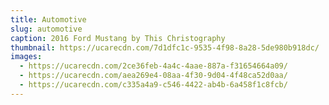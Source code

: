```yaml
---
title: Automotive
slug: automotive
caption: 2016 Ford Mustang by This Christography
thumbnail: https://ucarecdn.com/7d1dfc1c-9535-4f98-8a28-5de980b918dc/
images:
  - https://ucarecdn.com/2ce36feb-4a4c-4aae-887a-f31654664a09/
  - https://ucarecdn.com/aea269e4-08aa-4f30-9d04-4f48ca52d0aa/
  - https://ucarecdn.com/c335a4a9-c546-4422-ab4b-6a458f1c8fcb/
---
```

